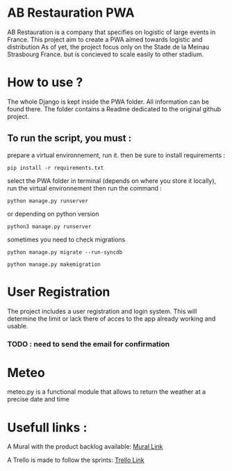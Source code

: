 # AB Restauration PWA

AB Restauration is a company that specifies on logistic of large events in France.
This project aim to create a PWA aimed towards logistic and distribution
As of yet, the project focus only on the Stade de la Meinau Strasbourg France. but is concieved to scale easily to other stadium.


# How to use ?

The whole Django is kept inside the PWA folder.
All information can be found there.
The folder contains a Readme dedicated to the original github project.

## To run the script, you must :

prepare a virtual environnement, run it. then be sure to install requirements :

```pip install -r requirements.txt```

select the PWA folder in terminal (depends on where you store it locally),
run the virtual environnement then run the command :

```python manage.py runserver```

or depending on python version

```python3 manage.py runserver```


sometimes you need to check migrations

```python manage.py migrate --run-syncdb```

```python manage.py makemigration```


# User Registration

The project includes a user registration and login system.
This will determine the limit or lack there of acces to the app
already working and usable.

### TODO : need to send the email for confirmation

# Meteo

meteo.py is a functional module that allows to return the weather at a precise date and time


# Usefull links :

A Mural with the product backlog available:
[Mural Link](https://app.mural.co/t/userstorywallofdeath3647/m/userstorywallofdeath3647/1620113036127/c20ec6dd86749b0d9f96669d1dea4975f93782a4)

A Trello is made to follow the sprints:
[Trello Link](https://trello.com/b/oBE7Cx0Z/ab-burndown-chart)